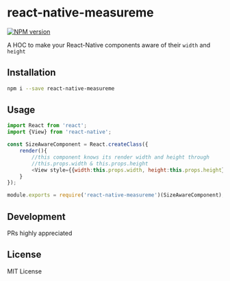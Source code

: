 # react-native-measureme
[![NPM version](https://badge.fury.io/js/react-native-measureme.svg)](http://badge.fury.io/js/react-native-measureme)

A HOC to make your React-Native components aware of their `width` and `height`

## Installation
```sh
npm i --save react-native-measureme
```

## Usage
```javascript
import React from 'react';
import {View} from 'react-native';

const SizeAwareComponent = React.createClass({
    render(){
        //this component knows its render width and height through
        //this.props.width & this.props.height
        <View style={{width:this.props.width, height:this.props.height}} />
    }
});

module.exports = require('react-native-measureme')(SizeAwareComponent);
```

## Development
PRs highly appreciated

License
----
MIT License
